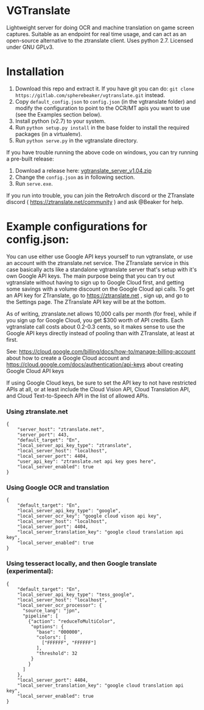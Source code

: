 # VGTranslate

Lightweight server for doing OCR and machine translation on game screen captures.  Suitable as an endpoint for real time usage, and can act as an open-source alternative to the ztranslate client.  Uses python 2.7.  Licensed under GNU GPLv3.

# Installation

1. Download this repo and extract it.  If you have git you can do: `git clone https://gitlab.com/spherebeaker/vgtranslate.git` instead.
2. Copy `default_config.json` to `config.json` (in the vgtranslate folder) and modify the configuration to point to the OCR/MT apis you want to use (see the Examples section below).
3. Install python (v2.7) to your system.
4. Run `python setup.py install` in the base folder to install the required packages (in a virtualenv).
5. Run `python serve.py` in the vgtranslate directory.

If you have trouble running the above code on windows, you can try running a pre-built release:

1. Download a release here: [vgtranslate_server_v1.04.zip](https://ztranslate.net/download/vgtranslate_serve_v1.04.zip?owner=)
2. Change the `config.json` as in following section.
3. Run `serve.exe`.

If you run into trouble, you can join the RetroArch discord or the ZTranslate discord ( https://ztranslate.net/community ) and ask @Beaker for help.


# Example configurations for config.json:

You can use either use Google API keys yourself to run vgtranslate, or use an account with the ztranslate.net service.  The ZTranslate service in this case basically acts like a standalone vgtranslate server that's setup with it's own Google API keys.  The main purpose being that you can try out vgtranslate without having to sign up to Google Cloud first, and getting some savings with a volume discount on the Google Cloud api calls.  To get an API key for ZTranslate, go to https://ztranslate.net , sign up, and go to the Settings page.  The ZTranslate API key will be at the bottom.

As of writing, ztranslate.net allows 10,000 calls per month (for free), while if you sign up for Google Cloud, you get $300 worth of API credits.  Each vgtranslate call costs about 0.2-0.3 cents, so it makes sense to use the Google API keys directly instead of pooling than with ZTranslate, at least at first.

See: https://cloud.google.com/billing/docs/how-to/manage-billing-account about how to create a Google Cloud account and https://cloud.google.com/docs/authentication/api-keys about creating Google Cloud API keys

If using Google Cloud keys, be sure to set the API key to not have restricted APIs at all, or at least include the Cloud Vision API, Cloud Translation API, and Cloud Text-to-Speech API in the list of allowed APIs. 

### Using ztranslate.net
```
{
    "server_host": "ztranslate.net",
    "server_port": 443,
    "default_target": "En",
    "local_server_api_key_type": "ztranslate",
    "local_server_host": "localhost",
    "local_server_port": 4404,
    "user_api_key": "ztranslate.net api key goes here",
    "local_server_enabled": true
}
```

### Using Google OCR and translation
```
{
    "default_target": "En",
    "local_server_api_key_type": "google",
    "local_server_ocr_key": "google cloud vison api key",
    "local_server_host": "localhost",
    "local_server_port": 4404,
    "local_server_translation_key": "google cloud translation api key",
    "local_server_enabled": true
}
```

### Using tesseract locally, and then Google translate (experimental):
```
{
    "default_target": "En",
    "local_server_api_key_type": "tess_google",
    "local_server_host": "localhost",
    "local_server_ocr_processor": {
      "source_lang": "jpn",
      "pipeline": [
        {"action": "reduceToMultiColor",
         "options": {
           "base": "000000",
           "colors": [
             ["FFFFFF", "FFFFFF"]
           ],
           "threshold": 32
         }
        }
      ]
    },
    "local_server_port": 4404,
    "local_server_translation_key": "google cloud translation api key",
    "local_server_enabled": true
}
```


